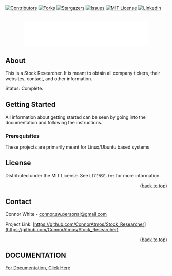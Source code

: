 <!-- Improved compatibility of back to top link: See: https://github.com/othneildrew/Best-README-Template/pull/73 -->
<a name="readme-top"></a>
<!--
*** Thanks for checking out the Best-README-Template. If you have a suggestion
*** that would make this better, please fork the repo and create a pull request
*** or simply open an issue with the tag "enhancement".
*** Don't forget to give the project a star!
*** Thanks again! Now go create something AMAZING! :D
-->



<!-- PROJECT SHIELDS -->
<!--
*** I'm using markdown "reference style" links for readability.
*** Reference links are enclosed in brackets [ ] instead of parentheses ( ).
*** See the bottom of this document for the declaration of the reference variables
*** for contributors-url, forks-url, etc. This is an optional, concise syntax you may use.
*** https://www.markdownguide.org/basic-syntax/#reference-style-links
-->
[![Contributors][contributors-shield]][contributors-url]
[![Forks][forks-shield]][forks-url]
[![Stargazers][stars-shield]][stars-url]
[![Issues][issues-shield]][issues-url]
[![MIT License][license-shield]][license-url]
[![LinkedIn][linkedin-shield]][linkedin-url]



<!-- PROJECT LOGO -->
<br />
<div align="center">
  <a href="https://github.com/othneildrew/Best-README-Template">
    <img src="/storage/logo.png" alt="Logo" height="80">
  </a>
</div>

<!-- ABOUT -->
## About


This is a Stock Researcher. It is meant to obtain all company tickers, their websites, contact, and other information.

Status: Complete.


<!-- GETTING STARTED -->
## Getting Started

All information about getting started can be seen by going into the documentation and following the instructions.

### Prerequisites

These projects are primarily meant for Linux/Ubuntu based systems



<!-- LICENSE -->
## License

Distributed under the MIT License. See `LICENSE.txt` for more information.

<p align="right">(<a href="#readme-top">back to top</a>)</p>



<!-- CONTACT -->
## Contact

Connor White - connor.sw.personal@gmail.com

Project Link: [https://github.com/ConnorAtmos/Stock_Researcher](https://github.com/ConnorAtmos/Stock_Researcher)

<p align="right">(<a href="#readme-top">back to top</a>)</p>


<!-- MARKDOWN LINKS & IMAGES -->
<!-- https://www.markdownguide.org/basic-syntax/#reference-style-links -->
[contributors-shield]: https://img.shields.io/github/contributors/ConnorAtmos/Stock_Researcher.svg?style=for-the-badge
[contributors-url]: https://github.com/ConnorAtmos/Stock_Researcher/graphs/contributors
[forks-shield]: https://img.shields.io/github/forks/ConnorAtmos/Stock_Researcher.svg?style=for-the-badge
[forks-url]: https://github.com/ConnorAtmos/Stock_Researcher/network/members
[stars-shield]: https://img.shields.io/github/stars/ConnorAtmos/Stock_Researcher.svg?style=for-the-badge
[stars-url]: https://github.com/ConnorAtmos/Stock_Researcher/stargazers
[issues-shield]: https://img.shields.io/github/issues/ConnorAtmos/Stock_Researcher.svg?style=for-the-badge
[issues-url]: https://github.com/ConnorAtmos/Stock_Researcher/issues
[license-shield]: https://img.shields.io/github/license/ConnorAtmos/Stock_Researcher.svg?style=for-the-badge
[license-url]: https://github.com/ConnorAtmos/Stock_Researcher/blob/master/LICENSE.txt
[linkedin-shield]: https://img.shields.io/badge/-LinkedIn-black.svg?style=for-the-badge&logo=linkedin&colorB=555
[linkedin-url]: https://www.linkedin.com/in/connor-white-38a5501a0/


## DOCUMENTATION

[For Documentation, Click Here](docs/DOCS.md)

